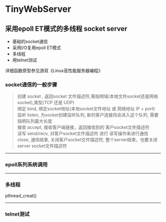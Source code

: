# TinyWebServer
## 采用epoll ET模式的多线程 socket server

* 基础的socket通信  
* 采用I/O复用epoll ET模式  
* 多线程
* 用telnet测试

详细函数原型参见游双《Linux高性能服务器编程》
### socket通信的一般步骤  
> 创建 socket , 返回socket 文件描述符,需指明域(本地文件socket还是网络socket),类型(TCP 还是 UDP)  
> 绑定 bind, 绑定socket地址(本地socket文件地址 或 网络地址 IP + port)  
> 监听 listen, 为socket创建监听队列, 新的客户连接将会进入这个队列, 需要指明队列最大长度  
> 接收 accept, 接收客户端链接，返回接收到的 客户socket文件描述符  
> 读写 send/recv, 对客户socket文件描述符 进行 读写操作来进行通信  
> close, 通信结束, 关闭客户socket文件描述符, 整个server结束，也要关闭 server socket文件描述符  
***
### epoll系列系统调用

***
### 多线程

pthread_creat()
***
### telnet测试
